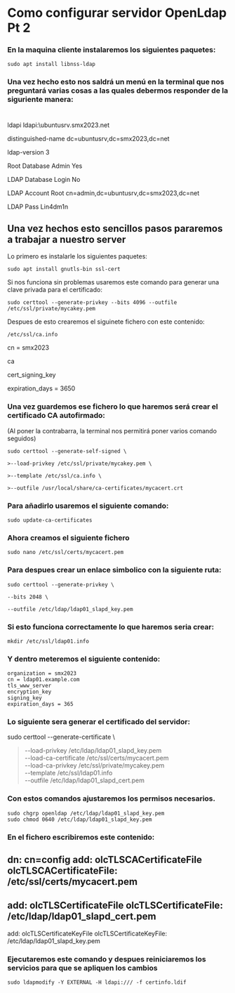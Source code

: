 ######

# Como configurar servidor OpenLdap Pt 2



### En la maquina cliente instalaremos los siguientes paquetes:


``` {.example}
sudo apt install libnss-ldap
```

### Una vez hecho esto nos saldrá un menú en la terminal que nos preguntará varias cosas a las quales debermos responder de la siguriente manera:

# 

ldapi                 ldapi:\\ubuntusrv.smx2023.net

distinguished-name    dc=ubuntusrv,dc=smx2023,dc=net

ldap-version          3

Root Database Admin   Yes

LDAP Database Login   No

LDAP Account Root     cn=admin,dc=ubuntusrv,dc=smx2023,dc=net

LDAP Pass             Lin4dm1n

## Una vez hechos esto sencillos pasos pararemos a trabajar a nuestro server

Lo primero es instalarle los siguientes paquetes:

``` {.example}
sudo apt install gnutls-bin ssl-cert
```
Si nos funciona sin problemas usaremos este comando para generar una clave privada para el certificado:

``` {.example}
sudo certtool --generate-privkey --bits 4096 --outfile /etc/ssl/private/mycakey.pem
```

Despues de esto crearemos el siguinete fichero con este contenido:

``` {.example}
/etc/ssl/ca.info
```

cn = smx2023

ca

cert_signing_key

expiration_days = 3650

### Una vez guardemos ese fichero lo que haremos será crear el certificado CA autofirmado: 
(Al poner la contrabarra, la terminal nos permitirá poner varios comando seguidos)

``` {.example}
sudo certtool --generate-self-signed \

>--load-privkey /etc/ssl/private/mycakey.pem \

>--template /etc/ssl/ca.info \

>--outfile /usr/local/share/ca-certificates/mycacert.crt
```

### Para añadirlo usaremos el siguiente comando:

``` {.example}
sudo update-ca-certificates
```
### Ahora creamos el siguiente fichero

``` {.example}
sudo nano /etc/ssl/certs/mycacert.pem
```

### Para despues crear un enlace simbolico con la siguiente ruta:

``` {.example}
sudo certtool --generate-privkey \

--bits 2048 \

--outfile /etc/ldap/ldap01_slapd_key.pem
```

### Si esto funciona correctamente lo que haremos seria crear:

``` {.example}
mkdir /etc/ssl/ldap01.info
```

### Y dentro meteremos el siguiente contenido:
``` {.example}
organization = smx2023
cn = ldap01.example.com
tls_www_server
encryption_key
signing_key
expiration_days = 365
```
### Lo siguiente sera generar el certificado del servidor:

sudo certtool --generate-certificate \
>--load-privkey /etc/ldap/ldap01_slapd_key.pem \
>--load-ca-certificate /etc/ssl/certs/mycacert.pem \
>--load-ca-privkey /etc/ssl/private/mycakey.pem \
>--template /etc/ssl/ldap01.info \
>--outfile /etc/ldap/ldap01_slapd_cert.pem

### Con estos comandos ajustaremos los permisos necesarios.

``` {.example}
sudo chgrp openldap /etc/ldap/ldap01_slapd_key.pem
sudo chmod 0640 /etc/ldap/ldap01_slapd_key.pem
```

### En el fichero   escribiremos este contenido:

dn: cn=config
add: olcTLSCACertificateFile
olcTLSCACertificateFile: /etc/ssl/certs/mycacert.pem
-
add: olcTLSCertificateFile
olcTLSCertificateFile: /etc/ldap/ldap01_slapd_cert.pem
-
add: olcTLSCertificateKeyFile
olcTLSCertificateKeyFile: /etc/ldap/ldap01_slapd_key.pem

### Ejecutaremos este comando y despues reiniciaremos los servicios para que se apliquen los cambios

``` {.example}
sudo ldapmodify -Y EXTERNAL -H ldapi:/// -f certinfo.ldif
```
``` {.example}

```
``` {.example}

```
